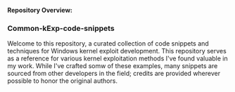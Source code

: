 **Repository Overview:**

### Common-kExp-code-snippets

Welcome to this repository, a curated collection of code snippets and techniques for Windows kernel exploit development. This repository serves as a reference for various kernel exploitation methods I've found valuable in my work. While I've crafted somw of these examples, many snippets are sourced from other developers in the field; credits are provided wherever possible to honor the original authors.
